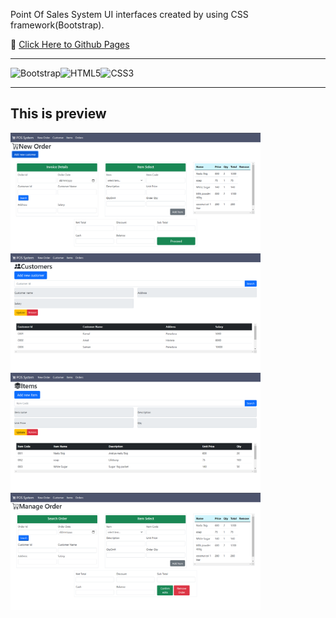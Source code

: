 Point Of Sales System UI interfaces created by using CSS framework(Bootstrap).

:link: <a href="https://tharindulala.github.io/WebPos/index.html" target="_blank">Click Here to Github Pages</a>

<hr>

![Bootstrap](https://img.shields.io/badge/bootstrap-%23563D7C.svg?style=for-the-badge&logo=bootstrap&logoColor=white)![HTML5](https://img.shields.io/badge/html5-%23E34F26.svg?style=for-the-badge&logo=html5&logoColor=white)![CSS3](https://img.shields.io/badge/css3-%231572B6.svg?style=for-the-badge&logo=css3&logoColor=white)

<hr>


## This is preview
<img style="width: 400px; height: auto;" src="assets/images/01.png" alt="preview01"> 
<img style="width: 400px; height: auto;" src="assets/images/02.png" alt="preview02"> 
<img style="width: 400px; height: auto;" src="assets/images/03.png" alt="preview03"> 
<img style="width: 400px; height: auto;" src="assets/images/04.png" alt="preview04"> 